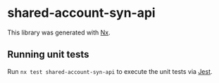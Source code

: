 # shared-account-syn-api

This library was generated with [Nx](https://nx.dev).

## Running unit tests

Run `nx test shared-account-syn-api` to execute the unit tests via [Jest](https://jestjs.io).
